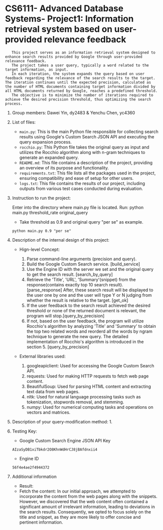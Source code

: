 # CS6111- Advanced Database Systems- Project1: Information retrieval system based on user-provided relevance feedback
```
   This project serves as an information retrieval system designed to enhance search results provided by Google through user-provided relevance feedback. 
   The project takes a user query, typically a word related to the target information, as input. 
   In each iteration, the system expands the query based on user feedback regarding the relevance of the search results to the target. The iteration continues until the expected precision, calculated as the number of HTML documents containing target information divided by all HTML documents returned by Google, reaches a predefined threshold. 
   The objective is to minimize the number of iterations required to achieve the desired precision threshold, thus optimizing the search process.
```
1. Group members: Dawei Yin, dy2483 & Yenchu Chen, yc4360
2. List of files:
    * `main.py`: This is the main Python file responsible for collecting search results using Google's Custom Search JSON API and executing the query expansion process.
    * `rocchio.py`: This Python file takes the original query as input and utilizes the Rocchio algorithm along with n-gram techniques to generate an expanded query.
    * `README.md`: This file contains a description of the project, providing an overview of its purpose and functionality.
    * `requirements.txt`: This file lists all the packages used in the project, ensuring compatibility and ease of setup for other users.
    * `logs.txt`: This file contains the results of our project, including outputs from various test cases conducted during evaluation.
3. Instruction to run the project:

    Enter into the directory where main.py file is located. Run: python main.py threshold_rate original_query
    * Take threshold as 0.9 and original query "per se" as example.
   ```
   python main.py 0.9 "per se"
   ```
4. Description of the internal design of this project:

   * Hign-level Concept:
     1. Parse command-line arguments (precision and query).
     2. Build the Google Custom Search service. [build_service]
     2. Use the Engine ID with the server we set and the original query to get the search result. [search_by_query]
     3. Retrieve the 'Title', 'URL', 'Summary'(snippet) from the response(contains exactly top 10 search result). [parse_response]
     After, these search result will be displayed to the user one by one and the user will type Y or N judging from whether the result is relative to the target. [get_ok]
     4. If the user feedback to the search result achieved the desired threshold or none of the returned document is relevant, the program will stop.[query_by_precision]
     5. If not, based on the user feedback, the program will utilize Rocchio's algorithm by analyzing 'Title' and 'Summary' to obtain the top two related words and reorderd all the words by ngram technique to generate the new query. The detailed 
implementation of Rocchio's algorithm is introduced in the section 5. [query_by_precision]

   * External libraries used:
     1. googleapiclient: Used for accessing the Google Custom Search API. 
     2. requests: Used for making HTTP requests to fetch web page content. 
     3. BeautifulSoup: Used for parsing HTML content and extracting text data from web pages. 
     4. nltk: Used for natural language processing tasks such as tokenization, stopwords removal, and stemming. 
     5. numpy: Used for numerical computing tasks and operations on vectors and matrices.

5. Description of your query-modification method:
   1.


6. Testing Key:
   * Google Custom Search Engine JSON API Key
   ```
   AIzaSyDB1xiTbkdr2O8KhnWdHrCJ8jBAfdnxii4
   ```
   * Engine ID
   ```
   56f4e4ae2f4944372
   ```
7. Additional information
   * Result:
   * Fetch the content: In our initial approach, we attempted to incorporate the content from the web pages along with the snippets. However, we discovered that the web content often contained a significant amount of irrelevant information, leading to deviations in the search results. Consequently, we opted to focus solely on the title and snippet, as they are more likely to offer concise and pertinent information.
   
